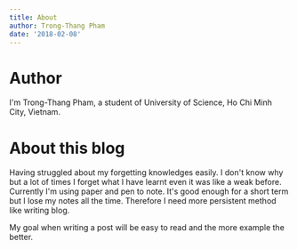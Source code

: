 ```yaml
---
title: About
author: Trong-Thang Pham
date: '2018-02-08'
---
```


# Author

I'm Trong-Thang Pham, a student of University of Science, Ho Chi Minh City, Vietnam. 

# About this blog

Having struggled about my forgetting knowledges easily. I don't know why but a lot of times I forget what I have learnt even it was like a weak before. Currently I'm using paper and pen to note. It's good enough for a short term but I lose my notes all the time. Therefore I need more persistent method like writing blog. 

My goal when writing a post will be easy to read and the more example the better.